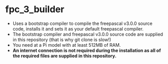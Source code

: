 # fpc_3_builder

* Uses a bootstrap compiler to compile the freepascal v3.0.0 source code, installs it and sets it as your default freepascal compiler.
* The bootstrap compiler and freepascal v3.0.0 source code are supplied in this repository (that is why git clone is slow!)
* You need at a Pi model with at least 512MB of RAM.
* __An internet connection is not required during the installation as all of the required files are supplied in this repository.__
